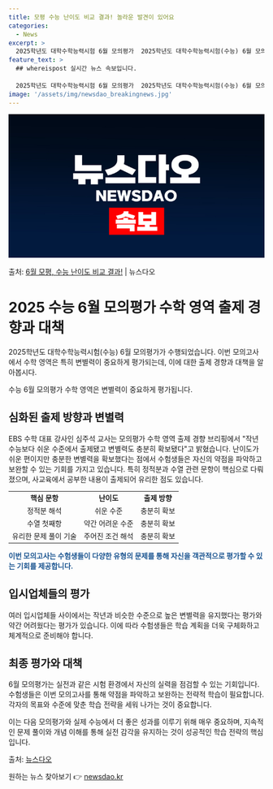 ```yaml
---
title: 모평 수능 난이도 비교 결과! 놀라운 발견이 있어요
categories:
  - News
excerpt: >
  2025학년도 대학수학능력시험 6월 모의평가  2025학년도 대학수학능력시험(수능) 6월 모의평가가 오늘(4…
feature_text: >
  ## whereispost 실시간 뉴스 속보입니다.

  2025학년도 대학수학능력시험 6월 모의평가  2025학년도 대학수학능력시험(수능) 6월 모의평가가 오늘(4…
image: '/assets/img/newsdao_breakingnews.jpg'
---
```


![뉴스다오 속보](/assets/img/newsdao_breakingnews.jpg)

<p>출처: <a href="https://newsdao.kr/4070" rel="dofollow">6월 모평, 수능 난이도 비교 결과!</a> | 뉴스다오</p>

<h1>2025 수능 6월 모의평가 수학 영역 출제 경향과 대책</h1>

2025학년도 대학수학능력시험(수능) 6월 모의평가가 수행되었습니다. 이번 모의고사에서 수학 영역은 특히 변별력이 중요하게 평가되는데, 이에 대한 출제 경향과 대책을 알아봅시다.

<p data-ke-size="size16">수능 6월 모의평가 수학 영역은 변별력이 중요하게 평가됩니다.</p>

<h2>심화된 출제 방향과 변별력</h2>
EBS 수학 대표 강사인 심주석 교사는 모의평가 수학 영역 출제 경향 브리핑에서 "작년 수능보다 쉬운 수준에서 출제됐고 변별력도 충분히 확보됐다"고 밝혔습니다. 난이도가 쉬운 편이지만 충분한 변별력을 확보했다는 점에서 수험생들은 자신의 약점을 파악하고 보완할 수 있는 기회를 가지고 있습니다. 특히 정적분과 수열 관련 문항이 핵심으로 다뤄졌으며, 사교육에서 공부한 내용이 출제되어 유리한 점도 있습니다.

<table>
  <tr>
    <td style="text-align: center; height: 17px;"><b>핵심 문항</b></td>
    <td style="text-align: center; height: 17px;"><b>난이도</b></td>
    <td style="text-align: center; height: 17px;"><b>출제 방향</b></td>
  </tr>
  <tr>
    <td style="text-align: center; height: 17px;">정적분 해석</td>
    <td style="text-align: center; height: 17px;">쉬운 수준</td>
    <td style="text-align: center; height: 17px;">충분히 확보</td>
  </tr>
  <tr>
    <td style="text-align: center; height: 17px;">수열 첫째항</td>
    <td style="text-align: center; height: 17px;">약간 어려운 수준</td>
    <td style="text-align: center; height: 17px;">충분히 확보</td>
  </tr>
  <tr>
    <td style="text-align: center; height: 17px;">유리한 문제 풀이 기술</td>
    <td style="text-align: center; height: 17px;">주어진 조건 해석</td>
    <td style="text-align: center; height: 17px;">충분히 확보</td>
  </tr>
</table>

<b><span style="color: #1a5490;">이번 모의고사는 수험생들이 다양한 유형의 문제를 통해 자신을 객관적으로 평가할 수 있는 기회를 제공합니다.</span></b>

<h2>입시업체들의 평가</h2>
여러 입시업체들 사이에서는 작년과 비슷한 수준으로 높은 변별력을 유지했다는 평가와 약간 어려웠다는 평가가 있습니다. 이에 따라 수험생들은 학습 계획을 더욱 구체화하고 체계적으로 준비해야 합니다.

<h2>최종 평가와 대책</h2>
6월 모의평가는 실전과 같은 시험 환경에서 자신의 실력을 점검할 수 있는 기회입니다. 수험생들은 이번 모의고사를 통해 약점을 파악하고 보완하는 전략적 학습이 필요합니다. 각자의 목표와 수준에 맞춘 학습 전략을 세워 나가는 것이 중요합니다. 

이는 다음 모의평가와 실제 수능에서 더 좋은 성과를 이루기 위해 매우 중요하며, 지속적인 문제 풀이와 개념 이해를 통해 실전 감각을 유지하는 것이 성공적인 학습 전략의 핵심입니다.

<p data-ke-size="size16"></p>

출처: <a href="https://newsdao.kr/4070">뉴스다오</a> 

원하는 뉴스 찾아보기 👉 <a href="https://newsdao.kr" rel="dofollow">newsdao.kr</a>


